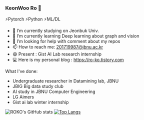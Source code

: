 ### KeonWoo Ro 👋

⚡Pytorch ⚡Python ⚡ML/DL 
<!--
**ro-ko/ro-ko** is a ✨ _special_ ✨ repository because its `README.md` (this file) appears on your GitHub profile.

Here are some ideas to get you started:

- 🔭 I’m expected to graduation from Jeonbuk Univ. (B.D.)
- 🌱 I’m currently learning Deep learning with graph
- 👯 I’m looking to collaborate on ...
- 🤔 I’m looking for help with comment for my repo
- 💬 Ask me about ...
- 📫 How to reach me: 201719987@jbnu.ac.kr
- 😄 Pronouns: ...
- ⚡ Fun fact: ...
-->

- 🔭 I’m currently studying on Jeonbuk Univ.
- 🌱 I’m currently learning Deep learning about graph and vision
- 🤔 I’m looking for help with comment about my repos
- 📫 How to reach me: 201719987@jbnu.ac.kr 
- 😄 Present : Gist AI Lab research internship
- 💻 Here is my personal blog : https://ro-ko.tistory.com


What I've done:
- Undergraduate researcher in Datamining lab, JBNU
- JBIG Big data study club
- AI study in JBNU Computer Engineering
- LG Aimers
- Gist ai lab winter internship

![ROKO's GitHub stats](https://github-readme-stats.vercel.app/api?username=ro-ko&show_icons=true&theme=radical) [![Top Langs](https://github-readme-stats.vercel.app/api/top-langs/?username=ro-ko&layout=compact)](https://github.com/anuraghazra/github-readme-stats)
